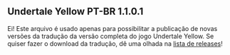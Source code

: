 ## Undertale Yellow PT-BR 1.1.0.1

Ei! Este arquivo é usado apenas para possibilitar a publicação de novas versões da tradução da versão completa do jogo Undertale Yellow. Se quiser fazer o download da tradução, dê uma olhada na [lista de releases](https://github.com/teiarruma/undertale-yellow-ptbr/releases)!
